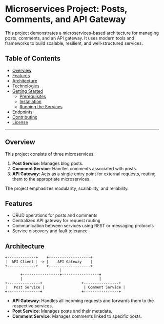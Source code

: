 # Microservices Project: Posts, Comments, and API Gateway

This project demonstrates a microservices-based architecture for managing posts, comments, and an API gateway. It uses modern tools and frameworks to build scalable, resilient, and well-structured services.

## Table of Contents

- [Overview](#overview)
- [Features](#features)
- [Architecture](#architecture)
- [Technologies](#technologies)
- [Getting Started](#getting-started)
  - [Prerequisites](#prerequisites)
  - [Installation](#installation)
  - [Running the Services](#running-the-services)
- [Endpoints](#endpoints)
- [Contributing](#contributing)
- [License](#license)

---

## Overview

This project consists of three microservices:

1. **Post Service**: Manages blog posts.
2. **Comment Service**: Handles comments associated with posts.
3. **API Gateway**: Acts as a single entry point for external requests, routing them to the appropriate microservices.

The project emphasizes modularity, scalability, and reliability.

## Features

- CRUD operations for posts and comments
- Centralized API gateway for request routing
- Communication between services using REST or messaging protocols
- Service discovery and fault tolerance

## Architecture

```
+-------------+    +-------------------+
|  API Client | -> |    API Gateway    |
+-------------+    +-------------------+
                         |
       +-----------------+-----------------+
       |                                   |
+---------------+                  +----------------+
|   Post Service |                  | Comment Service |
+---------------+                  +----------------+
```

- **API Gateway**: Handles all incoming requests and forwards them to the respective services.
- **Post Service**: Manages posts and their metadata.
- **Comment Service**: Manages comments linked to specific posts.
